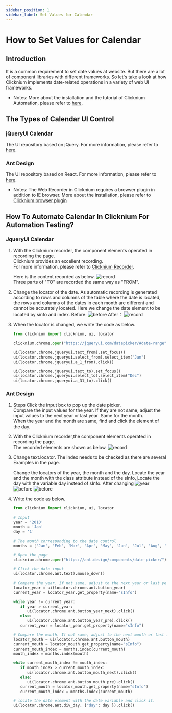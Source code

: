 ```yaml
---
sidebar_position: 1
sidebar_label: Set Values for Calendar
---
```

# How to Set Values for Calendar
##  Introduction
It is a common requirement to set date values at website. But there are a lot of component libraries with different frameworks. So let's take a look at how Clicknium implements date-related operations in a variety of web UI frameworks.  
- Notes: More about the installation and the tutorial of Clicknium Automation, please refer to [here](https://www.clicknium.com/documents).

## The Types of Calendar UI Control

### jQueryUI Calendar 
The UI repository based on jQuery. For more information, please refer to [here](https://jqueryui.com/datepicker/#date-range).

### Ant Design
The UI repository based on React. For more information, please refer to [here](https://ant.design/components/date-picker/).  
- Notes: The Web Recorder in Clicknium requires a browser plugin in addition to IE browser. More about the installation, please refer to [Clicknium browser plugin](https://www.clicknium.com/documents/tutorial/extensions/) 


## How To Automate Calendar In Clicknium For Automation Testing?

### JqueryUI Calendar
1. With the Clicknium recorder, the component elements operated in recording the page.   
   Clicknium provides an excellent recording.  
   For more information, please refer to [Clicknium Recorder](https://www.clicknium.com/documents/tutorial/recorder/).
 
   Here is the content recorded as below.
![record](./../img/how-to-calendar-jquery-record.png)  
   Three parts of "TO" are recorded the same way as "FROM".

2. Change the locator of the date. As automatic recording is generated according to rows and columns of the table where the date is located, the rows and columns of the dates in each month are different and cannot be accurately located.  Here we change the date element to be located by sinfo and index. 
   Before:
   ![before](./../img/how-to-calendar-jquery-update-before.png) 
   After：
   ![record](./../img/how-to-calendar-jquery-update-after.png) 
3. When the locator is changed, we write the code as below.
   ```python
   from clicknium import clicknium, ui, locator

   clicknium.chrome.open("https://jqueryui.com/datepicker/#date-range")

   ui(locator.chrome.jqueryui.text_from).set_focus()
   ui(locator.chrome.jqueryui.select_from).select_item("Jan")
   ui(locator.chrome.jqueryui.a_1_from).click()

   ui(locator.chrome.jqueryui.text_to).set_focus()
   ui(locator.chrome.jqueryui.select_to).select_item("Dec")
   ui(locator.chrome.jqueryui.a_31_to).click()
   ```

### Ant Design
1. Steps 
   Click the input box to pop up the date picker.  
   Compare the input values for the year. If they are not same, adjust the input values to the next year or last year .Same for the month.   
   When the year and the month are same, find and click the element of the day.
   
2. With the Clicknium recorder,the component elements operated in recording the page.  
   The recorded elements are shown as below.
   ![record](./../img/how-to-calendar-ant-record.png) 
3. Change text.locator. The index needs to be checked as there are several Examples in the page.
  
   Change the locators of the year, the month and the day. Locate the year and the month with the class attribute instead of the sInfo. Locate the day with the variable day instead of sInfo.
   After changing
   ![year](./../img/how-to-calendar-ant-year.png) 
   ![before](./../img/how-to-calendar-ant-month.png) 
   ![before](./../img/how-to-calendar-ant-day.png) 
4. Write the code as below.
   
   ```python
   from clicknium import clicknium, ui, locator

   # Input
   year = '2010'
   mouth = 'Jan'
   day = '1'

   # The month corresponding to the date control
   months = ['Jan', 'Feb', 'Mar', 'Apr', 'May', 'Jun', 'Jul', 'Aug', 'Sep', 'Oct', 'Nov', 'Dec']

   # Open the page
   clicknium.chrome.open("https://ant.design/components/date-picker/")

   # Click the date input
   ui(locator.chrome.ant.text).mouse_down()

   # Compare the year. If not same, adjust to the next year or last year by clicking the button until they are same.
   locator_year = ui(locator.chrome.ant.button_year)
   current_year = locator_year.get_property(name="sInfo")

   while year != current_year:
      if year > current_year:
         ui(locator.chrome.ant.button_year_next).click()
      else:
         ui(locator.chrome.ant.button_year_pre).click()
      current_year = locator_year.get_property(name="sInfo")

   # Compare the month. If not same, adjust to the next month or last month by clicking the button until they are same.
   locator_mouth = ui(locator.chrome.ant.button_mouth)
   current_mouth = locator_mouth.get_property(name="sInfo")
   current_mouth_index = months.index(current_mouth)
   mouth_index = months.index(mouth)

   while current_mouth_index != mouth_index:
      if mouth_index > current_mouth_index:
         ui(locator.chrome.ant.button_mouth_next).click()
      else:
         ui(locator.chrome.ant.button_mouth_pre).click()
      current_mouth = locator_mouth.get_property(name="sInfo")
      current_mouth_index = months.index(current_mouth)

   # locate the date element with the date variable and click it.
   ui(locator.chrome.ant.div_day, {"day": day }).click()
   ```
